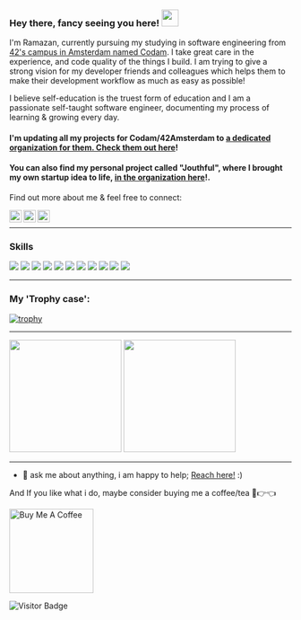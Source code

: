 ### Hey there, fancy seeing you here! <img src="https://raw.githubusercontent.com/aemmadi/aemmadi/master/wave.gif" width="30px">

I'm Ramazan, currently pursuing my studying in software engineering from [42's campus in Amsterdam named Codam](https://www.codam.nl/). I take great care in the experience, and code quality of the things I build. I am trying to give a strong vision for my developer friends and colleagues which helps them to make their development workflow as much as easy as possible!

I believe self-education is the truest form of education and I am a passionate self-taught software engineer, documenting my process of learning & growing every day.

#### I'm updating all my projects for Codam/42Amsterdam to [a dedicated organization for them. Check them out here](https://github.com/42Codam/Index)!
#### You can also find my personal project called "Jouthful", where I brought my own startup idea to life, [in the organization here](https://github.com/42Codam/Index)!.


Find out more about me & feel free to connect:

<a href="https://www.linkedin.com/in/rbulbul/">
  <img align="left" alt="Ramazan's LinkedIN" width="22px" src="https://raw.githubusercontent.com/peterthehan/peterthehan/master/assets/linkedin.svg" />
</a>
<a href="https://twitter.com/">
  <img align="left" alt="Ramazan Bulbul | Twitter" width="22px" src="https://raw.githubusercontent.com/peterthehan/peterthehan/master/assets/twitter.svg" />
</a>
<a href="https://www.instagram.com/">
  <img align="left" alt="Ramazan's Instagram" width="22px" src="https://raw.githubusercontent.com/hussainweb/hussainweb/main/icons/instagram.png" />
</a>
<br/>

---

### Skills
<img src="https://img.shields.io/badge/c%20-A8B9CC.svg?&style=for-the-badge&logo=c&logoColor=FFFFFF"/> <img src="https://img.shields.io/badge/c%23-%23239120.svg?style=for-the-badge&logo=c-sharp&logoColor=white"/> <img src="https://img.shields.io/badge/azure-%230072C6.svg?style=for-the-badge&logo=microsoftazure&logoColor=white"/> <img src="https://img.shields.io/badge/python%20-3776AB.svg?&style=for-the-badge&logo=python&logoColor=FFFFFF"/> <img src="https://img.shields.io/badge/sqlite-%2307405e.svg?style=for-the-badge&logo=sqlite&logoColor=white"/> <img src="https://img.shields.io/badge/javascript-%23323330.svg?style=for-the-badge&logo=javascript&logoColor=%23F7DF1E"/> <img src="https://img.shields.io/badge/flask-%23000.svg?style=for-the-badge&logo=flask&logoColor=white"/> <img src="https://img.shields.io/badge/git%20-F050532.svg?&style=for-the-badge&logo=git&logoColor=FFFFFF"/> <img src="https://img.shields.io/badge/vscode%20-007ACC.svg?&style=for-the-badge&logo=slack&logoColor=FFFFFF"/> <img src="https://img.shields.io/badge/docker-%230db7ed.svg?style=for-the-badge&logo=docker&logoColor=white"/> <img src="https://img.shields.io/badge/slack%20-4A154B.svg?&style=for-the-badge&logo=slack&logoColor=FFFFFF"/>

---

### My 'Trophy case':

[![trophy](https://github-profile-trophy.vercel.app/?username=rbulbul&theme=onedark)](https://github.com/ryo-ma/github-profile-trophy)

<!-- ![alt-text](https://emoji.gg/assets/emoji/9879_hackerman.gif) -->

---

<p float="left">
  <img src="https://github-readme-stats.vercel.app/api?username=rbulbul&theme=dark&show_icons=true" height="200"/>
  <img src="https://github-readme-stats.vercel.app/api/top-langs/?username=rbulbul&theme=dark&layout=compact" height="200"/> 
</p>

---
- 💬 ask me about anything, i am happy to help; [Reach here!](mailto:29.rbulbul@gmail.com) :)

And If you like what i do, maybe consider buying me a coffee/tea 🥺👉👈

<a href="https://www.buymeacoffee.com/2IBLV2wH8k" target="_blank"><img src="https://cdn.buymeacoffee.com/buttons/v2/default-red.png" alt="Buy Me A Coffee" width="150" ></a> 



![Visitor Badge](https://visitor-badge.laobi.icu/badge?page_id=rbulbul.rbulbul)
